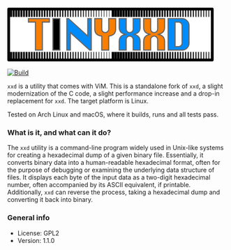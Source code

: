 ![tinyxxd](img/tinyxxd.png)

[![Build](https://github.com/xyproto/tinyxxd/actions/workflows/ci.yml/badge.svg)](https://github.com/xyproto/tinyxxd/actions/workflows/ci.yml)

`xxd` is a utility that comes with ViM. This is a standalone fork of `xxd`, a slight modernization of the C code, a slight performance increase and a drop-in replacement for `xxd`. The target platform is Linux.

Tested on Arch Linux and macOS, where it builds, runs and all tests pass.

### What is it, and what can it do?

The `xxd` utility is a command-line program widely used in Unix-like systems for creating a hexadecimal dump of a given binary file. Essentially, it converts binary data into a human-readable hexadecimal format, often for the purpose of debugging or examining the underlying data structure of files. It displays each byte of the input data as a two-digit hexadecimal number, often accompanied by its ASCII equivalent, if printable. Additionally, `xxd` can reverse the process, taking a hexadecimal dump and converting it back into binary.

### General info

* License: GPL2
* Version: 1.1.0
